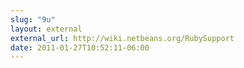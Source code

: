 ```yaml
---
slug: "9u"
layout: external
external_url: http://wiki.netbeans.org/RubySupport
date: 2011-01-27T10:52:11-06:00
---
```

